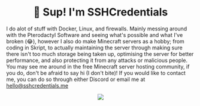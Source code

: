 
<h1 align="center">👋 Sup! I'm SSHCredentials</h1>

I do alot of stuff with Docker, Linux, and firewalls. Mainly messing around with the Pterodactyl Software and seeing what's possible and what I've broken (😂), however I also do make Minecraft servers as a hobby; from coding in Skript, to actually maintaining the server through making sure there isn't too much storage being taken up, optimising the server for better performance, and also protecting it from any attacks or malicious people. You may see me around in the free Minecraft server hosting community, if you do, don't be afraid to say hi (I don't bite)! If you would like to contact me, you can do so through either Discord or email me at hello@sshcredentials.me
<p align="center">
  <a href="https://skillicons.dev">
    <img src="https://skillicons.dev/icons?i=bash,discord,docker,ts,html,css,python,aws,cloudflare,linux,replit,powershell,raspberrypi,vscode" />
  </a>
</p>
